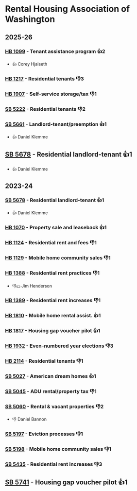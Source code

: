 # Rental Housing Association of Washington
## 2025-26

### [HB 1099](/bill/2025-26/hb/1099/) - Tenant assistance program 👍2  
* 👍 Corey Hjalseth

### [HB 1217](/bill/2025-26/hb/1217/) - Residential tenants  👎3 

### [HB 1907](/bill/2025-26/hb/1907/) - Self-service storage/tax  👎1 

### [SB 5222](/bill/2025-26/sb/5222/) - Residential tenants  👎2 

### [SB 5661](/bill/2025-26/sb/5661/) - Landlord-tenant/preemption 👍1  
* 👍 Daniel Klemme

## [SB 5678](/bill/2025-26/sb/5678/) - Residential landlord-tenant 👍1  
* 👍 Daniel Klemme

## 2023-24

### [SB 5678](/bill/2023-24/sb/5678/) - Residential landlord-tenant 👍1  
* 👍 Daniel Klemme

### [HB 1070](/bill/2023-24/hb/1070/) - Property sale and leaseback 👍1  

### [HB 1124](/bill/2023-24/hb/1124/) - Residential rent and fees  👎1 

### [HB 1129](/bill/2023-24/hb/1129/) - Mobile home community sales  👎1 

### [HB 1388](/bill/2023-24/hb/1388/) - Residential rent practices  👎1 
* 👎💵 Jim Henderson

### [HB 1389](/bill/2023-24/hb/1389/) - Residential rent increases  👎1 

### [HB 1810](/bill/2023-24/hb/1810/) - Mobile home rental assist. 👍1  

### [HB 1817](/bill/2023-24/hb/1817/) - Housing gap voucher pilot 👍1  

### [HB 1932](/bill/2023-24/hb/1932/) - Even-numbered year elections  👎3 

### [HB 2114](/bill/2023-24/hb/2114/) - Residential tenants  👎1 

### [SB 5027](/bill/2023-24/sb/5027/) - American dream homes 👍1  

### [SB 5045](/bill/2023-24/sb/5045/) - ADU rental/property tax  👎1 

### [SB 5060](/bill/2023-24/sb/5060/) - Rental & vacant properties  👎2 
* 👎 Daniel Bannon

### [SB 5197](/bill/2023-24/sb/5197/) - Eviction processes  👎1 

### [SB 5198](/bill/2023-24/sb/5198/) - Mobile home community sales  👎1 

### [SB 5435](/bill/2023-24/sb/5435/) - Residential rent increases  👎3 

## [SB 5741](/bill/2023-24/sb/5741/) - Housing gap voucher pilot 👍1  
